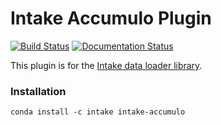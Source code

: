 # Intake Accumulo Plugin

[![Build Status](https://travis-ci.org/ContinuumIO/intake-accumulo.svg?branch=master)](https://travis-ci.org/ContinuumIO/intake-accumulo)
[![Documentation Status](https://readthedocs.org/projects/intake-accumulo/badge/?version=latest)](http://intake-accumulo.readthedocs.io/en/latest/?badge=latest)

This plugin is for the [Intake data loader library](http://intake.readthedocs.io/en/latest/).

### Installation

```
conda install -c intake intake-accumulo
```
